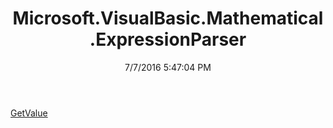 ﻿---
title: Microsoft.VisualBasic.Mathematical.ExpressionParser
date: 7/7/2016 5:47:04 PM
---

[GetValue](T-Microsoft.VisualBasic.Mathematical.ExpressionParser.GetValue.html)

